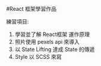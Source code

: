 #React 框架學習作品

練習項目:
1. 學習並了解 React框架 運作原理
2. 照片使用 pexels api 來導入
3. 以 State Lifting 達成 State 的傳遞
4. Style 以 SCSS 來寫
